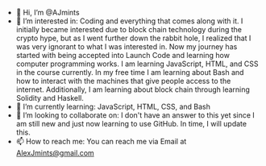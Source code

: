 - 👋 Hi, I’m @AJmints
- 👀 I’m interested in: Coding and everything that comes along with it. I initially became interested due to block chain technology during the crypto hype, but as I went further down the rabbit hole, I realized that I was very ignorant to what I was interested in. Now my journey has started with being accepted into Launch Code and learning how computer programming works. I am learning JavaScript, HTML, and CSS in the course currently. In my free time I am learning about Bash and how to interact with the machines that give people access to the internet. Additionally, I am learning about block chain through learning Solidity and Haskell.
- 🌱 I’m currently learning: JavaScript, HTML, CSS, and Bash
- 💞️ I’m looking to collaborate on: I don't have an answer to this yet since I am still new and just now learning to use GitHub. In time, I will update this.
- 📫 How to reach me: You can reach me via Email at AlexJmints@gmail.com

<!---
AJmints/AJmints is a ✨ special ✨ repository because its `README.md` (this file) appears on your GitHub profile.
You can click the Preview link to take a look at your changes.
--->
